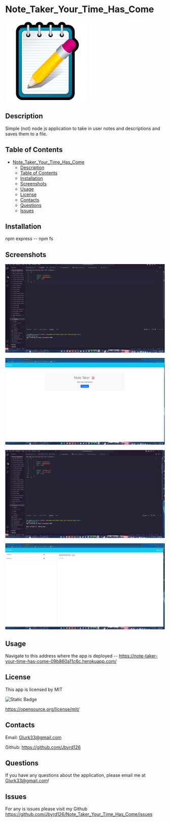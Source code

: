 # Note_Taker_Your_Time_Has_Come

  
![Alt text](images/notepad-icon-4.png)

  

## Description

Simple (not) node js application to take in user notes and descriptions and saves them to a file.

## Table of Contents 

- [Note\_Taker\_Your\_Time\_Has\_Come](#note_taker_your_time_has_come)
  - [Description](#description)
  - [Table of Contents](#table-of-contents)
  - [Installation](#installation)
  - [Screenshots](#screenshots)
  - [Usage](#usage)
  - [License](#license)
  - [Contacts](#contacts)
  - [Questions](#questions)
  - [Issues](#issues)


## Installation

npm express -- npm fs

## Screenshots

![Alt text](<images/Screenshot (3).png>)

![Alt text](<images/Screenshot (6).png>)

![Alt text](<images/Screenshot (5).png>)

![Alt text](<images/Screenshot (4).png>)


## Usage

Navigate to this address where the app is deployed -- https://note-taker-your-time-has-come-09b860a11c6c.herokuapp.com/


## License 
 This app is licensed by MIT

![Static Badge](https://img.shields.io/badge/license-mit-brightgreen.svg)

https://opensource.org/license/mit/


## Contacts

Email: Glurk33@gmail.com 

Github: https://github.com/Jbyrd126


## Questions

If you have any questions about the application, please email me at Glurk33@gmail.com!

## Issues

For any is issues please visit my Github https://github.com/Jbyrd126/Note_Taker_Your_Time_Has_Come/issues


